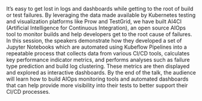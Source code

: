 It’s easy to get lost in logs and dashboards while getting to the root of build or test failures. By leveraging the data made available by Kubernetes testing and visualization platforms like Prow and TestGrid, we have built AI4CI (Artificial Intelligence for Continuous Integration), an open source AIOps tool to monitor builds and help developers get to the root cause of failures. In this session, the speakers demonstrate how they developed a set of Jupyter Notebooks which are automated using Kubeflow Pipelines into a repeatable process that collects data from various CI/CD tools, calculates key performance indicator metrics, and performs analyses such as failure type prediction and build log clustering. These metrics are then displayed and explored as interactive dashboards. By the end of the talk, the audience will learn how to build AIOps monitoring tools and automated dashboards that can help provide more visibility into their tests to better support their CI/CD processes.